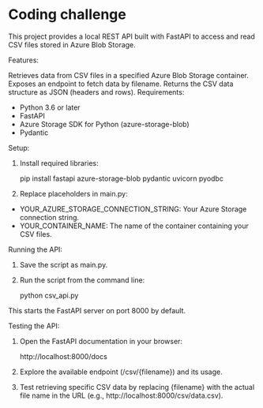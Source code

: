 # Coding challenge
This project provides a local REST API built with FastAPI to access and read CSV files stored in Azure Blob Storage.

Features:

Retrieves data from CSV files in a specified Azure Blob Storage container.
Exposes an endpoint to fetch data by filename.
Returns the CSV data structure as JSON (headers and rows).
Requirements:

* Python 3.6 or later
* FastAPI
* Azure Storage SDK for Python (azure-storage-blob)
* Pydantic

Setup:

1. Install required libraries:

    pip install fastapi azure-storage-blob pydantic uvicorn pyodbc

2. Replace placeholders in main.py:

* YOUR_AZURE_STORAGE_CONNECTION_STRING: Your Azure Storage connection string.
* YOUR_CONTAINER_NAME: The name of the container containing your CSV files.

Running the API:

1. Save the script as main.py.

2. Run the script from the command line:

    python csv_api.py

This starts the FastAPI server on port 8000 by default.

Testing the API:

1. Open the FastAPI documentation in your browser:

    http://localhost:8000/docs

2. Explore the available endpoint (/csv/{filename}) and its usage.

3. Test retrieving specific CSV data by replacing {filename} with the actual file name in the URL (e.g., http://localhost:8000/csv/data.csv).